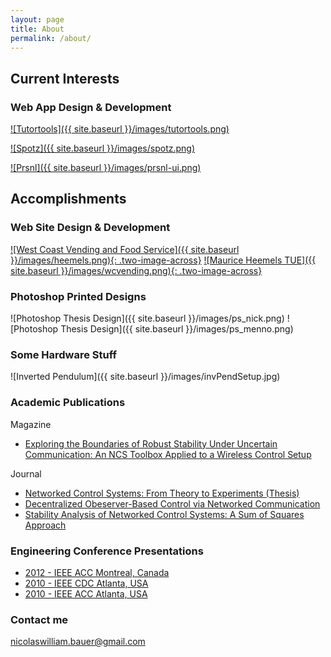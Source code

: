 ```yaml
---
layout: page
title: About
permalink: /about/
---
```



## Current Interests

### Web App Design & Development

[![Tutortools]({{ site.baseurl }}/images/tutortools.png)]()


[![Spotz]({{ site.baseurl }}/images/spotz.png)](https://spotz.herokuapp.com "Spotz")

[![Prsnl]({{ site.baseurl }}/images/prsnl-ui.png)](https://prsnl.herokuapp.com/ "Prsnl")


## Accomplishments

### Web Site Design & Development

[![West Coast Vending and Food Service]({{ site.baseurl }}/images/heemels.png){: .two-image-across}](https://heemels.tue.nl/ "Maurice Heemels TUE") [![Maurice Heemels TUE]({{ site.baseurl }}/images/wcvending.png){: .two-image-across}](https://wcvending.com "West Coast Vending and Food Service")

### Photoshop Printed Designs

![Photoshop Thesis Design]({{ site.baseurl }}/images/ps_nick.png)
![Photoshop Thesis Design]({{ site.baseurl }}/images/ps_menno.png)

### Some Hardware Stuff

![Inverted Pendulum]({{ site.baseurl }}/images/invPendSetup.jpg)


### Academic Publications

Magazine

* [Exploring the Boundaries of Robust Stability Under Uncertain Communication: An NCS Toolbox Applied to a Wireless Control Setup](http://ieeexplore.ieee.org/xpl/articleDetails.jsp?arnumber=6853509&queryText=Exploring%20the%20Boundaries%20of%20Robust%20Stability&newsearch=true)

Journal

* [Networked Control Systems: From Theory to Experiments (Thesis)](http://repository.tue.nl/748429)
* [Decentralized Obeserver-Based Control via Networked Communication](http://www.sciencedirect.com/science/article/pii/S0005109813002318)
* [Stability Analysis of Networked Control Systems: A Sum of Squares Approach](http://www.sciencedirect.com/science/article/pii/S0005109812001963)

### Engineering Conference Presentations

* [2012 - IEEE ACC Montreal, Canada](http://ieeexplore.ieee.org/xpl/login.jsp?reload=true&tp=&arnumber=6315034&url=http%3A%2F%2Fieeexplore.ieee.org%2Fxpls%2Fabs_all.jsp%3Farnumber%3D6315034)
* [2010 - IEEE CDC Atlanta, USA](http://ieeexplore.ieee.org/xpl/articleDetails.jsp?tp=&arnumber=5717506&queryText%3DStability+Analysis+of+Networked+Control+Systems%3A+A+Sum+of+Squares+Approach)
* [2010 - IEEE ACC Atlanta, USA](http://ieeexplore.ieee.org/xpl/login.jsp?tp=&arnumber=5531331&url=http%3A%2F%2Fieeexplore.ieee.org%2Fxpls%2Fabs_all.jsp%3Farnumber%3D5531331)

### Contact me

[nicolaswilliam.bauer@gmail.com](mailto:nicolaswilliam.bauer@gmail.com)